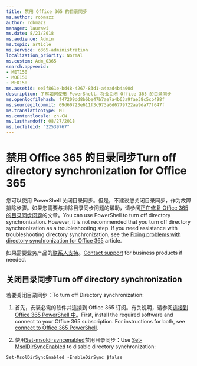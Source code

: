 ```yaml
---
title: 禁用 Office 365 的目录同步
ms.author: robmazz
author: robmazz
manager: laurawi
ms.date: 8/21/2018
ms.audience: Admin
ms.topic: article
ms.service: o365-administration
localization_priority: Normal
ms.custom: Adm_O365
search.appverid:
- MET150
- MOE150
- MED150
ms.assetid: ee5f861e-bd48-4267-83d1-a4ead4b4a00d
description: 了解如何使用 PowerShell，将会关闭 Office 365 的目录同步
ms.openlocfilehash: f47209dd8b6be47b7ae7a4b63a9fae38c5cb498f
ms.sourcegitcommit: 69d60723e611f3c973a6d6779722aa9da77f647f
ms.translationtype: MT
ms.contentlocale: zh-CN
ms.lasthandoff: 08/27/2018
ms.locfileid: "22539767"
---
```

# <a name="turn-off-directory-synchronization-for-office-365"></a><span data-ttu-id="df8c6-103">禁用 Office 365 的目录同步</span><span class="sxs-lookup"><span data-stu-id="df8c6-103">Turn off directory synchronization for Office 365</span></span>
<span data-ttu-id="df8c6-p101">您可以使用 PowerShell 关闭目录同步。但是，不建议您关闭目录同步，作为故障排除步骤。如果您需要与排除目录同步问题的帮助，请参阅[正在修复 Office 365 的目录同步问题](fix-problems-with-directory-synchronization.md)的文章。</span><span class="sxs-lookup"><span data-stu-id="df8c6-p101">You can use PowerShell to turn off directory synchronization. However, it is not recommended that you turn off directory synchronization as a troubleshooting step. If you need assistance with troubleshooting directory synchronization, see the [Fixing problems with directory synchronization for Office 365](fix-problems-with-directory-synchronization.md) article.</span></span> 
  
<span data-ttu-id="df8c6-107">如果需要业务产品的[联系人支持](https://support.office.com/article/32a17ca7-6fa0-4870-8a8d-e25ba4ccfd4b)。</span><span class="sxs-lookup"><span data-stu-id="df8c6-107">[Contact support](https://support.office.com/article/32a17ca7-6fa0-4870-8a8d-e25ba4ccfd4b) for business products if needed.</span></span>
  
## <a name="turn-off-directory-synchronization"></a><span data-ttu-id="df8c6-108">关闭目录同步</span><span class="sxs-lookup"><span data-stu-id="df8c6-108">Turn off directory synchronization</span></span>  
<span data-ttu-id="df8c6-109">若要关闭目录同步：</span><span class="sxs-lookup"><span data-stu-id="df8c6-109">To turn off Directory synchronization:</span></span>
  
1. <span data-ttu-id="df8c6-p102">首先，安装必需的软件并连接到 Office 365 订阅。有关说明，请参阅[连接到 Office 365 PowerShell 中](https://go.microsoft.com/fwlink/p/?LinkId=821938)。</span><span class="sxs-lookup"><span data-stu-id="df8c6-p102">First, install the required software and connect to your Office 365 subscription. For instructions for both, see [connect to Office 365 PowerShell](https://go.microsoft.com/fwlink/p/?LinkId=821938).</span></span>
    
2. <span data-ttu-id="df8c6-112">使用[Set-msoldirsyncenabled](https://go.microsoft.com/fwlink/p/?LinkId=821939)禁用目录同步：</span><span class="sxs-lookup"><span data-stu-id="df8c6-112">Use [Set-MsolDirSyncEnabled](https://go.microsoft.com/fwlink/p/?LinkId=821939) to disable directory synchronization:</span></span> 
    
  ```
  Set-MsolDirSyncEnabled -EnableDirSync $false
  ```